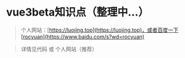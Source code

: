 # vue3beta知识点（整理中...）

> 个人网站：[https://luojing.top](https://luojing.top)，或者百度一下[rocyuan](https://www.baidu.com/s?wd=rocyuan)

> 详情见代码 或 个人网站（推荐）